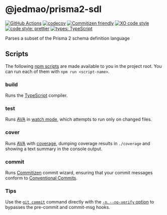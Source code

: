 # @jedmao/prisma2-sdl

<!-- prettier-ignore-start -->
<!-- markdownlint-disable -->
[![GitHub Actions](https://github.com/jedmao/prisma2-sdl/workflows/master/badge.svg)](https://github.com/jedmao/prisma2-sdl/actions)
[![codecov](https://img.shields.io/codecov/c/gh/jedmao/prisma2-sdl?style=flat-square)](https://codecov.io/gh/jedmao/prisma2-sdl)
[![Commitizen friendly](https://img.shields.io/badge/commitizen-friendly-brightgreen.svg?style=flat-square)](http://commitizen.github.io/cz-cli/)
[![XO code style](https://img.shields.io/badge/code_style-XO-5ed9c7.svg?style=flat-square)](https://github.com/xojs/xo)
[![code style: prettier](https://img.shields.io/badge/code_style-prettier-ff69b4.svg?style=flat-square)](https://github.com/prettier/prettier)
[![types: TypeScript](https://img.shields.io/npm/types/typescript?style=flat-square)](https://typescriptlang.org)
<!-- markdownlint-restore -->
<!-- prettier-ignore-end -->

<!-- markdownlint-disable commands-show-output -->

Parses a subset of the Prisma 2 schema definition language

## Scripts

The following [npm scripts](https://docs.npmjs.com/misc/scripts) are made
available to you in the project root. You can run each of them with
`npm run <script-name>`.

### build

Runs the [TypeScript][] compiler.

### test

Runs [AVA][] in
[watch mode](https://github.com/avajs/ava/blob/master/docs/recipes/watch-mode.md),
which attempts to run only on changed files.

### cover

Runs [AVA][] with
[coverage](https://github.com/avajs/ava/blob/master/docs/recipes/code-coverage.md),
dumping coverage results in `./coverage` and showing a text summary in the
console output.

### commit

Runs [Commitizen](http://commitizen.github.io/cz-cli/) commit wizard, ensuring
that your commit messages conform to
[Conventional Commits](https://www.conventionalcommits.org/).

### Tips

Use the [`git commit`](https://git-scm.com/docs/git-commit) command directly
with the
[`-n`, `--no-verify` option](https://git-scm.com/docs/git-commit#Documentation/git-commit.txt--n)
to bypasses the pre-commit and commit-msg hooks.

[ava]: https://github.com/avajs/ava
[typescript]: http://www.typescriptlang.org/
